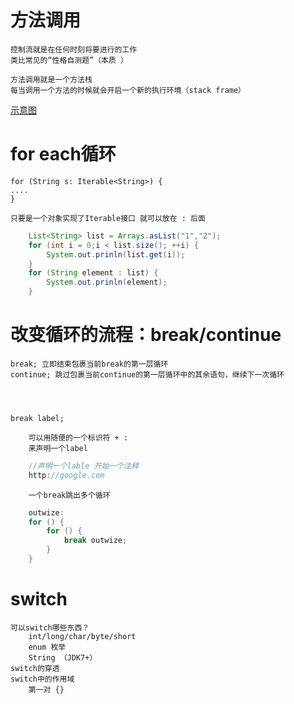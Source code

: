 # 方法调用
  
    控制流就是在任何时刻将要进⾏的⼯作
    类⽐常⻅的“性格⾃测题”（本质 ）

    方法调用就是一个方法栈
    每当调用一个方法的时候就会开启一个新的执行环境（stack frame）

[示意图](../png/方法栈.png)


# for each循环

    for (String s: Iterable<String>) {
    ....
    }

    只要是一个对象实现了Iterable接口 就可以放在 : 后面

```java
    List<String> list = Arrays.asList("1","2");
    for (int i = 0;i < list.size(); ++i) {
        System.out.prinln(list.get(i));
    }
    for (String element : list) {
        System.out.prinln(element);
    }
```


# 改变循环的流程：break/continue

    break; ⽴即结束包裹当前break的第⼀层循环
    continue; 跳过包裹当前continue的第⼀层循环中的其余语句，继续下⼀次循环




    break label;

        可以用随便的一个标识符 + : 
        来声明一个label

```java
    //声明一个lable 开始一个注释
    http://google.com
```

        一个break跳出多个循环

```java
    outwize:
    for () {
        for () {
            break outwize;
        }
    }
```


# switch

    可以switch哪些东⻄？
        int/long/char/byte/short
        enum 枚举
        String （JDK7+）
    switch的穿透
    switch中的作⽤域
        第一对 {}